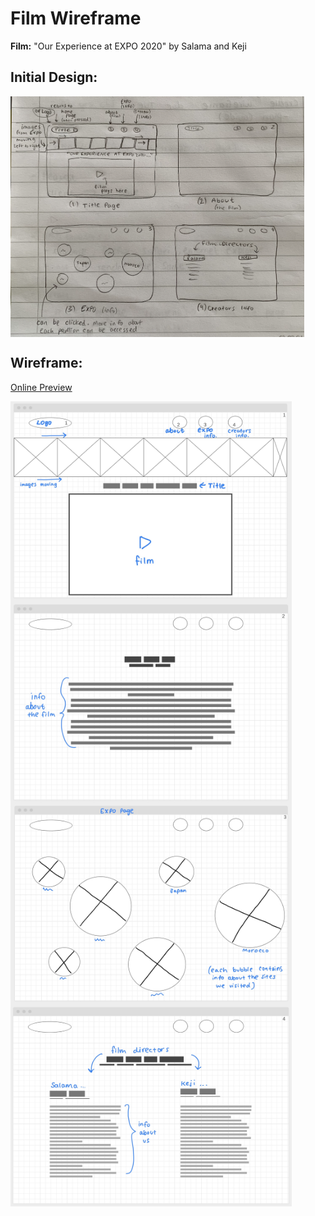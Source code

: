 # Film Wireframe

**Film:** "Our Experience at EXPO 2020" by Salama and Keji

## Initial Design:
<img src="https://github.com/SalamaAlmheiri/CommLab/blob/main/Wireframe/initialDesign.png" width=470 align=center>

## Wireframe:
[Online Preview](https://wireframe.cc/pro/pp/0f775816d513020)

<img src="https://github.com/SalamaAlmheiri/CommLab/blob/main/Wireframe/page1.JPG" width=450 align=center>

<img src="https://github.com/SalamaAlmheiri/CommLab/blob/main/Wireframe/page2.JPG" width=450 align=center>

<img src="https://github.com/SalamaAlmheiri/CommLab/blob/main/Wireframe/page3.JPG" width=450 align=center>

<img src="https://github.com/SalamaAlmheiri/CommLab/blob/main/Wireframe/page4.JPG" width=450 align=center>
